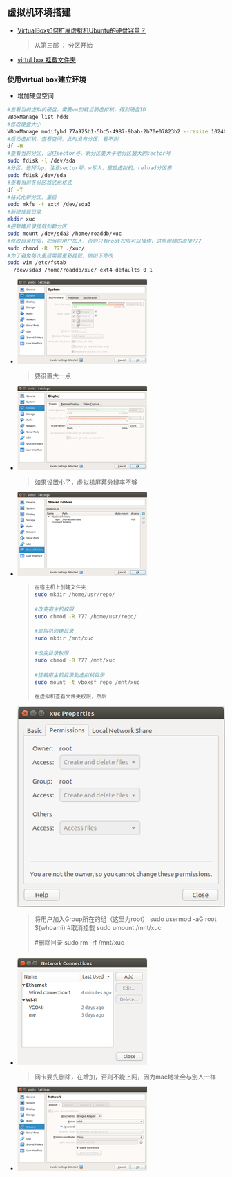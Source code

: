 ## 虚拟机环境搭建

* [VirtualBox如何扩展虚拟机Ubuntu的硬盘容量？](https://blog.csdn.net/ouyang_peng/article/details/53261599)
  >从第三部 ： 分区开始
* [virtul box 挂载文件夹](https://blog.csdn.net/a962804835/article/details/72820355)

### 使用virtual box建立环境

* 增加硬盘空间

```bash
#查看当前虚拟机硬盘，需要vm加载当前虚拟机，得到硬盘ID
VBoxManage list hdds
#修改硬盘大小
VBoxManage modifyhd 77a925b1-5bc5-4987-9bab-2b70e07823b2 --resize 102400
#启动虚拟机，查看空间，此时没有分区，看不到
df -H
#查看当前分区，记住sector号，新分区要大于老分区最大的sector号
sudo fdisk -l /dev/sda
#分区，选择为p，注意sector号，w写入，重启虚拟机，reload分区表
sudo fdisk /dev/sda
#查看当前各分区格式化格式
df -T
#格式化新分区，重启
sudo mkfs -t ext4 /dev/sda3
#新建挂载目录
mkdir xuc
#把新建目录挂载到新分区
sudo mount /dev/sda3 /home/roaddb/xuc
#修改目录权限，把当前用户加入，否则只有root权限可以操作，这里粗糙的直接777
sudo chmod -R  777 ./xuc/
#为了避免每次重启需要重新挂载，做如下修改
sudo vim /etc/fstab
  /dev/sda3 /home/roaddb/xuc/ ext4 defaults 0 1
```

* ![设置内存](../_images/memory.png)
  >要设置大一点
* ![设置显存](../_images/video.png)
  >如果设置小了，虚拟机屏幕分辨率不够
* ![设置共享文件夹](../_images/sharefolder-settings.png)
  >```bash
  >在宿主机上创建文件夹
  >sudo mkdir /home/usr/repo/
  >
  >#改变宿主机权限
  >sudo chmod -R 777 /home/usr/repo/
  >
  >#虚拟机创建目录
  >sudo mkdir /mnt/xuc
  >
  >#改变目录权限
  >sudo chmod -R 777 /mnt/xuc
  >
  >#挂载宿主机目录到虚拟机目录
  >sudo mount -t vboxsf repo /mnt/xuc
  >
  >在虚拟机查看文件夹权限，然后
   ![p](../_images/permission.png)
  >将用户加入Group所在的组（这里为root）
  >sudo usermod -aG root $(whoami)
  >#取消挂载
  >sudo umount /mnt/xuc
  >
  >#删除目录
  >sudo rm -rf /mnt/xuc
  >```bash

* ![网卡设置](../_images/network-adaptor.png)
  >网卡要先删除，在增加，否则不能上网，因为mac地址会与别人一样
* ![网络设置](../_images/network-settings.png)
